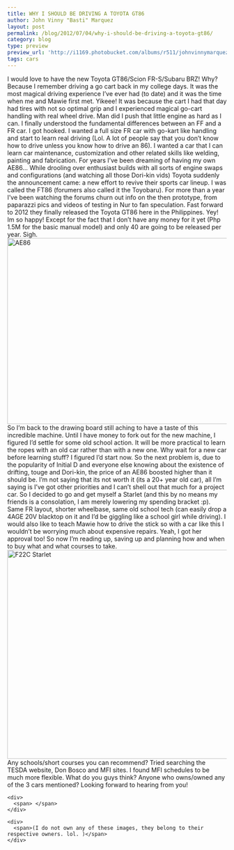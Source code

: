 ```yaml
---
title: WHY I SHOULD BE DRIVING A TOYOTA GT86
author: John Vinny "Basti" Marquez
layout: post
permalink: /blog/2012/07/04/why-i-should-be-driving-a-toyota-gt86/
category: blog
type: preview
preview_url: 'http://i1169.photobucket.com/albums/r511/johnvinnymarquez/gt86_zpsfb5e4735.jpg'
tags: cars
---
```

<div>
  <span>I would love to have the new Toyota GT86/Scion FR-S/Subaru BRZ! Why? Because I remember driving a go cart back in my college days. It was the most magical driving experience I&#8217;ve ever had (to date) and it was the time when me and Mawie first met. Yikeee! It was because the cart I had that day had tires with not so optimal grip and I experienced magical go-cart handling with real wheel drive. Man did I push that little engine as hard as I can. I finally understood the fundamental differences between an FF and a FR car. I got hooked. I wanted a full size FR car with go-kart like handling and start to learn real driving (Lol. A lot of people say that you don&#8217;t know how to drive unless you know how to drive an 86). I wanted a car that I can learn car maintenance, customization and other related skills like welding, painting and fabrication. For years I&#8217;ve been dreaming of having my own AE86&#8230; While drooling over enthusiast builds with all sorts of engine swaps and configurations (and watching all those Dori-kin vids) Toyota suddenly the announcement came: a new effort to revive their sports car lineup. I was called the FT86 (forumers also called it the Toyobaru). For more than a year I&#8217;ve been watching the forums churn out info on the then prototype, from paparazzi pics and videos of testing in Nur to fan speculation. Fast forward to 2012 they finally released the Toyota GT86 here in the Philippines. Yey! Im so happy! Except for the fact that I don&#8217;t have any money for it yet (Php 1.5M for the basic manual model) and only 40 are going to be released per year. Sigh.</span>
</div>

<div>
  <span> </span>
</div>

<div>
  <span><img style="display: block; margin-left: auto; margin-right: auto;" alt="AE86" src="http://cdn.speedhunters.com/wp-content/uploads/2009/08/AE86meet09-102_1qeg_0.jpg" width="640" height="427" /></span>
</div>

<div>
  <span> </span>
</div>

<div>
  <div>
    <span>So I&#8217;m back to the drawing board still aching to have a taste of this incredible machine. Until I have money to fork out for the new machine, I figured I&#8217;d settle for some old school action. It will be more practical to learn the ropes with an old car rather than with a new one. Why wait for a new car before learning stuff? I figured I&#8217;d start now. So the next problem is, due to the popularity of Initial D and everyone else knowing about the existence of drifting, touge and Dori-kin, the price of an AE86 boosted higher than it should be. I&#8217;m not saying that its not worth it (its a 20+ year old car), all I&#8217;m saying is I&#8217;ve got other priorities and I can&#8217;t shell out that much for a project car. So I decided to go and get myself a Starlet (and this by no means my friends is a consolation, I am merely lowering my spending bracket :p). Same FR layout, shorter wheelbase, same old school tech (can easily drop a 4AGE 20V blacktop on it and I&#8217;d be giggling like a school girl while driving). I would also like to teach Mawie how to drive the stick so with a car like this I wouldn&#8217;t be worrying much about expensive repairs. Yeah, I got her approval too! So now I&#8217;m reading up, saving up and planning how and when to buy what and what courses to take.</span>
  </div>
  
  <div>
    <span> </span>
  </div>
  
  <div>
    <span><img style="display: block; margin-left: auto; margin-right: auto;" alt="F22C Starlet" src="http://image.superstreetonline.com/f/images/11057126+w1600+st0/130_0811_02_z+1981_toyota_starlet_kp61+front_view.jpg" width="640" height="480" /></span>
  </div>
  
  <div>
    <span> </span>
  </div>
  
  <div>
    <div>
      <span>Any schools/short courses you can recommend? Tried searching the TESDA website, Don Bosco and MFI sites. I found MFI schedules to be much more flexible. What do you guys think? Anyone who owns/owned any of the 3 cars mentioned? Looking forward to hearing from you!</span>
    </div>
    
    <div>
      <span> </span>
    </div>
    
    <div>
      <span>(I do not own any of these images, they belong to their respective owners. lol. )</span>
    </div>
  </div>
</div>
